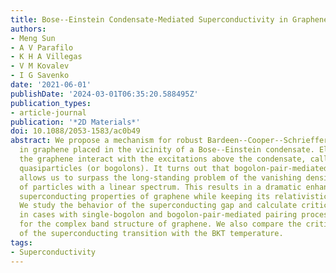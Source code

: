 ```yaml
---
title: Bose--Einstein Condensate-Mediated Superconductivity in Graphene
authors:
- Meng Sun
- A V Parafilo
- K H A Villegas
- V M Kovalev
- I G Savenko
date: '2021-06-01'
publishDate: '2024-03-01T06:35:20.588495Z'
publication_types:
- article-journal
publication: '*2D Materials*'
doi: 10.1088/2053-1583/ac0b49
abstract: We propose a mechanism for robust Bardeen--Cooper--Schrieffer-like superconductivity
  in graphene placed in the vicinity of a Bose--Einstein condensate. Electrons in
  the graphene interact with the excitations above the condensate, called Bogoliubov
  quasiparticles (or bogolons). It turns out that bogolon-pair-mediated interaction
  allows us to surpass the long-standing problem of the vanishing density of states
  of particles with a linear spectrum. This results in a dramatic enhancement of the
  superconducting properties of graphene while keeping its relativistic dispersion.
  We study the behavior of the superconducting gap and calculate critical temperatures
  in cases with single-bogolon and bogolon-pair-mediated pairing processes, accounting
  for the complex band structure of graphene. We also compare the critical temperature
  of the superconducting transition with the BKT temperature.
tags:
- Superconductivity
---
```

